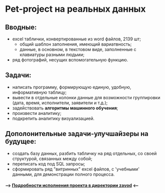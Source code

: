 # Pet-project на реальных данных

## Вводные: 
- excel таблички, конвертированные из word файлов, 2139 шт;
  - общий шаблон заполнения, имеющий вариатвность;
  - данные, в основном, в текстовом виде, заполненные с клавиатуры разными людьми;
- ряд фотографий, несущих вспомогательную функцию.
  
## Задачи:
- написать программу, формирующую единую, удобную, информативную таблицу;
- вывести в отдельные колонки данные для возможности группировки (дата, время, исполнители, заявители и т.д.);
- задействовать **алгоритмы машинного обучения**;
- произвести аналитику;
- подкрепить аналитику визуализацией.
  
## Дополонительные задачи-улучшайзеры на будущее:
- создать базу данных, разбить табличку на ряд отдельных, со своей структурой, связанных между собой;
- переписать код под SQL запросы;
- сформировать ряд "витринных" excel файлов, с 'учебными' данными, для демонстрации полного процесса.

#### --> [Подробности исполнения проекта в директории zavod](https://github.com/primera7790/ZAVOD_project/tree/master/zavod) <--

